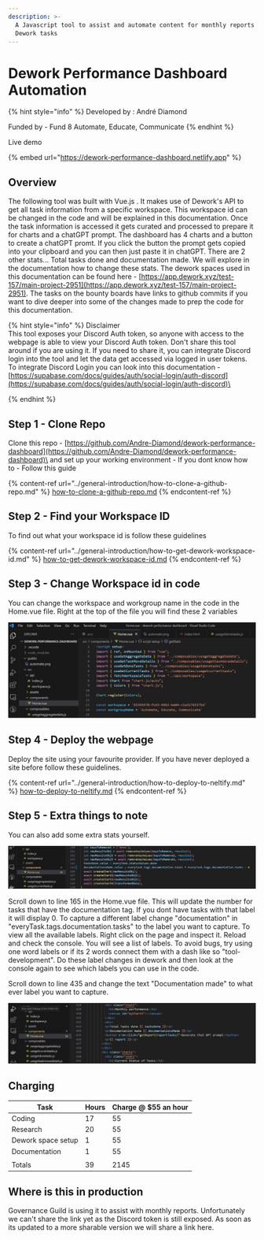 ```yaml
---
description: >-
  A Javascript tool to assist and automate content for monthly reports based on
  Dework tasks
---
```


# Dework Performance Dashboard Automation

{% hint style="info" %}
Developed by : André Diamond

Funded by - Fund 8 Automate, Educate, Communicate
{% endhint %}

Live demo

{% embed url="https://dework-performance-dashboard.netlify.app" %}

## Overview

The following tool was built with Vue.js . It makes use of Dework's API to get all task information from a specific workspace. This workspace id can be changed in the code and will be explained in this documentation. Once the task information is accessed it gets curated and processed to prepare it for charts and a chatGPT prompt. The dashboard has 4 charts and a button to create a chatGPT promt. If you click the button the prompt gets copied into your clipboard and you can then just paste it in chatGPT. There are 2 other stats... Total tasks done and documentation made. We will explore in the documentation how to change these stats. The dework spaces used in this documentation can be found here - [https://app.dework.xyz/test-157/main-project-2951](https://app.dework.xyz/test-157/main-project-2951). The tasks on the bounty boards have links to github commits if you want to dive deeper into some of the changes made to prep the code for this documentation.&#x20;

{% hint style="info" %}
Disclaimer\
This tool exposes your Discord Auth token, so anyone with access to the webpage is able to view your Discord Auth token. Don't share this tool around if you are using it. If you need to share it, you can integrate Discord login into the tool and let the data get accessed via logged in user tokens. To integrate Discord Login you can look into this documentation - [https://supabase.com/docs/guides/auth/social-login/auth-discord](https://supabase.com/docs/guides/auth/social-login/auth-discord)\

{% endhint %}

## Step 1 - Clone Repo

Clone this repo - [https://github.com/Andre-Diamond/dework-performance-dashboard](https://github.com/Andre-Diamond/dework-performance-dashboard)\
and set up your working environment - If you dont know how to - Follow this guide&#x20;

{% content-ref url="../general-introduction/how-to-clone-a-github-repo.md" %}
[how-to-clone-a-github-repo.md](../general-introduction/how-to-clone-a-github-repo.md)
{% endcontent-ref %}

## Step 2 - Find your Workspace ID

To find out what your workspace id is follow these guidelines&#x20;

{% content-ref url="../general-introduction/how-to-get-dework-workspace-id.md" %}
[how-to-get-dework-workspace-id.md](../general-introduction/how-to-get-dework-workspace-id.md)
{% endcontent-ref %}

## Step 3 - Change Workspace id in code

You can change the workspace and workgroup name in the code in the Home.vue file. Right at the top of the file you will find these 2 variables

![](<../../.gitbook/assets/image (4) (1).png>)

## Step 4 - Deploy the webpage

Deploy the site using your favourite provider. If you have never deployed a site before follow these guidelines.

{% content-ref url="../general-introduction/how-to-deploy-to-neltify.md" %}
[how-to-deploy-to-neltify.md](../general-introduction/how-to-deploy-to-neltify.md)
{% endcontent-ref %}

## Step 5 - Extra things to note

You can also add some extra stats yourself.

![](<../../.gitbook/assets/image (5).png>)

Scroll down to line 165 in the Home.vue file. This will update the number for tasks that have the documentation tag. If you dont have tasks with that label it will display 0. To capture a different label change "documentation" in "everyTask.tags.documentation.tasks" to the label you want to capture. To view all the available labels. Right click on the page and inspect it. Reload and check the console. You will see a list of labels. To avoid bugs, try using one word labels or if its 2 words connect them with a dash like so "tool-development". Do these label changes in dework and then look at the console again to see which labels you can use in the code.

Scroll down to line 435 and change the text "Documentation made" to what ever label you want to capture.

![](<../../.gitbook/assets/image (1) (1).png>)

## Charging

| Task               | Hours | Charge @ $55 an hour |
| ------------------ | ----- | -------------------- |
| Coding             | 17    | 55                   |
| Research           | 20    | 55                   |
| Dework space setup | 1     | 55                   |
| Documentation      | 1     | 55                   |
|                    |       |                      |
| Totals             | 39    | 2145                 |

## Where is this in production

Governance Guild is using it to assist with monthly reports. Unfortunately we can't share the link yet as the Discord token is still exposed. As soon as its updated to a more sharable version we will share a link here.

